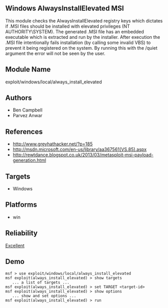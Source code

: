 ## Windows AlwaysInstallElevated MSI

This module checks the AlwaysInstallElevated registry keys 
which dictates if .MSI files should be installed with 
elevated privileges (NT AUTHORITY\SYSTEM). The generated 
.MSI file has an embedded executable which is extracted and 
run by the installer. After execution the .MSI file 
intentionally fails installation (by calling some invalid 
VBS) to prevent it being registered on the system. By 
running this with the /quiet argument the error will not be 
seen by the user.


## Module Name
exploit/windows/local/always_install_elevated

## Authors
* Ben Campbell
* Parvez Anwar


## References
* http://www.greyhathacker.net/?p=185
* http://msdn.microsoft.com/en-us/library/aa367561(VS.85).aspx
* http://rewtdance.blogspot.co.uk/2013/03/metasploit-msi-payload-generation.html



## Targets
* Windows


## Platforms
* win

## Reliability
[Excellent](https://github.com/rapid7/metasploit-framework/wiki/Exploit-Ranking)

## Demo

```
msf > use exploit/windows/local/always_install_elevated
msf exploit(always_install_elevated) > show targets
   ... a list of targets ...
msf exploit(always_install_elevated) > set TARGET <target-id>
msf exploit(always_install_elevated) > show options
   ... show and set options ...
msf exploit(always_install_elevated) > run
```
    
    